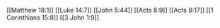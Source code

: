 [[Matthew 18:1]]
[[Luke 14:7]]
[[John 5:44]]
[[Acts 8:9]]
[[Acts 8:17]]
[[1 Corinthians 15:8]]
[[3 John 1:9]]
